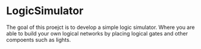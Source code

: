 # LogicSimulator
The goal of this proejct is to develop a simple logic simulator. Where you are able to build your own logical networks by placing logical gates and other compoents such as lights. 